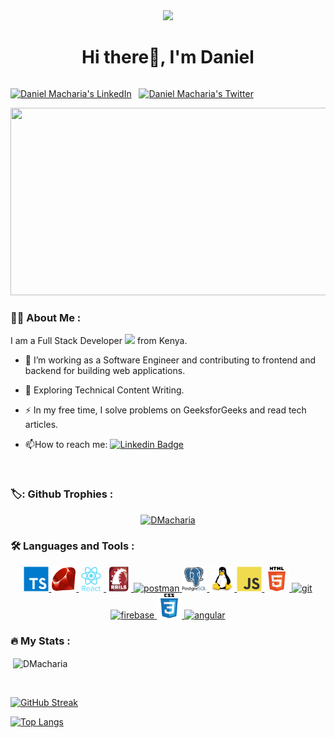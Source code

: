 <div id="header" align="center">
  <img src="https://media.giphy.com/media/M9gbBd9nbDrOTu1Mqx/giphy.gif" width="100"/>
</div>

<h1 align="center">Hi there👋, I'm Daniel</h1>

<!-- SOCIALS. TODO: SWAP OUT YOUR URL AND NAME. -->
<p align="center" style="float: left;"> 
  <!-- LinkedIn -->
  <a href="https://linkedin.com/in/danielmachariag" target="blank"><img src="https://img.shields.io/badge/LinkedIn-0077B5?style=for-the-badge&logo=linkedin&logoColor=white" alt="Daniel Macharia's LinkedIn" /></a> 
  <span>&nbsp;</span>
  <!-- Twitter -->
  <a href="https://twitter.com/DMacharia23" target="blank"><img src="https://img.shields.io/badge/Twitter-1DA1F2?style=for-the-badge&logo=twitter&logoColor=white" alt="Daniel Macharia's Twitter" /></a> 
  <span>&nbsp;</span>
  
  <!-- Stack overflow -->
  <!-- <a href="https://stackoverflow.com/users/jente-rosseel" target="blank"><img src="https://img.shields.io/badge/stack%20overflow-FE7A16?logo=stack-overflow&logoColor=white&style=for-the-badge" alt="Jente Rosseel's Stack Overflow" /></a>  -->
</p>
<!-- <h3 align="center">An Alumni of Moringa School working with iTalanta open-source!</h3> -->

<br/>

<div align="center">
  <img src="https://media.giphy.com/media/dWesBcTLavkZuG35MI/giphy.gif" width="600" height="300"/>
</div>


### 👨‍💻 About Me :
I am a Full Stack Developer <img src="https://media.giphy.com/media/WUlplcMpOCEmTGBtBW/giphy.gif" width="30"> from Kenya.
- :telescope: I’m working as a Software Engineer and contributing to frontend and backend for building web applications.

- :seedling: Exploring Technical Content Writing.

- :zap: In my free time, I solve problems on GeeksforGeeks and read tech articles.

- :mailbox:How to reach me: [![Linkedin Badge](https://img.shields.io/badge/-DMacharia-blue?style=flat&logo=Linkedin&logoColor=white)](https://linkedin.com/in/danielmachariag)

<br/>

### 🏷️: Github Trophies :


<p align="center"> <a href="https://github.com/ryo-ma/github-profile-trophy"><img src="https://github-profile-trophy.vercel.app/?username=DMacharia" alt="DMacharia" /></a> </p>

### :hammer_and_wrench: Languages and Tools :

<p style="margin-top:10px" align="center"><a href="https://www.typescriptlang.org/" target="_blank" rel="noreferrer"> <img src="https://raw.githubusercontent.com/devicons/devicon/master/icons/typescript/typescript-original.svg" alt="typescript" width="40" height="40"/> </a><a href="https://www.ruby-lang.org/en/" target="_blank" rel="noreferrer"> <img src="https://raw.githubusercontent.com/devicons/devicon/master/icons/ruby/ruby-original.svg" alt="ruby" width="40" height="40"/> </a><a href="https://reactjs.org/" target="_blank" rel="noreferrer"> <img src="https://raw.githubusercontent.com/devicons/devicon/master/icons/react/react-original-wordmark.svg" alt="react" width="40" height="40"/> </a>
<a href="https://rubyonrails.org" target="_blank" rel="noreferrer"> <img src="https://raw.githubusercontent.com/devicons/devicon/master/icons/rails/rails-original-wordmark.svg" alt="rails" width="40" height="40"/> </a>
<a href="https://postman.com" target="_blank" rel="noreferrer"> <img src="https://www.vectorlogo.zone/logos/getpostman/getpostman-icon.svg" alt="postman" width="40" height="40"/> </a><a href="https://www.postgresql.org" target="_blank" rel="noreferrer"> <img src="https://raw.githubusercontent.com/devicons/devicon/master/icons/postgresql/postgresql-original-wordmark.svg" alt="postgresql" width="40" height="40"/> </a> <a href="https://www.linux.org/" target="_blank" rel="noreferrer"> <img src="https://raw.githubusercontent.com/devicons/devicon/master/icons/linux/linux-original.svg" alt="linux" width="40" height="40"/> </a> <a href="https://developer.mozilla.org/en-US/docs/Web/JavaScript" target="_blank" rel="noreferrer"> <img src="https://raw.githubusercontent.com/devicons/devicon/master/icons/javascript/javascript-original.svg" alt="javascript" width="40" height="40"/> </a>
<a href="https://www.w3.org/html/" target="_blank" rel="noreferrer"> <img src="https://raw.githubusercontent.com/devicons/devicon/master/icons/html5/html5-original-wordmark.svg" alt="html5" width="40" height="40"/> </a>
<a href="https://git-scm.com/" target="_blank" rel="noreferrer"> <img src="https://www.vectorlogo.zone/logos/git-scm/git-scm-icon.svg" alt="git" width="40" height="40"/> </a><a href="https://firebase.google.com/" target="_blank" rel="noreferrer"> <img src="https://www.vectorlogo.zone/logos/firebase/firebase-icon.svg" alt="firebase" width="40" height="40"/> </a><a href="https://www.w3schools.com/css/" target="_blank" rel="noreferrer"> <img src="https://raw.githubusercontent.com/devicons/devicon/master/icons/css3/css3-original-wordmark.svg" alt="css3" width="40" height="40"/> </a> <a href="https://angular.io" target="_blank" rel="noreferrer"> <img src="https://angular.io/assets/images/logos/angular/angular.svg" alt="angular" width="40" height="40"/> </a> 
</p>

### :fire: My Stats :

<p>&nbsp;<img align="center" src="https://github-readme-stats.vercel.app/api?username=DMacharia&show_icons=true&locale=en" alt="DMacharia" /></p>

<div align="left">
  <img src="https://komarev.com/ghpvc/?username=DMacharia&style=flat-square&color=blue" alt=""/>
</div>

[![GitHub Streak](http://github-readme-streak-stats.herokuapp.com?user=DMacharia&theme=dark&background=000000)](https://git.io/streak-stats)

[![Top Langs](https://github-readme-stats.vercel.app/api/top-langs/?username=DMacharia)](https://github.com/anuraghazra/github-readme-stats)

